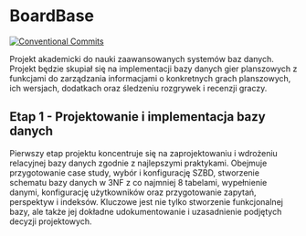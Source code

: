 # BoardBase

[![Conventional Commits](https://github.com/christopher-dabrowski/BoardBase/actions/workflows/conventional-commits.yaml/badge.svg?branch=main)](https://github.com/christopher-dabrowski/BoardBase/actions/workflows/conventional-commits.yaml)

Projekt akademicki do nauki zaawansowanych systemów baz danych.
Projekt będzie skupiał się na implementacji bazy danych gier planszowych z funkcjami do zarządzania informacjami o konkretnych grach planszowych, ich wersjach, dodatkach oraz śledzeniu rozgrywek i recenzji graczy.

## Etap 1 - Projektowanie i implementacja bazy danych

Pierwszy etap projektu koncentruje się na zaprojektowaniu i wdrożeniu relacyjnej bazy danych zgodnie z najlepszymi praktykami. Obejmuje przygotowanie case study, wybór i konfigurację SZBD, stworzenie schematu bazy danych w 3NF z co najmniej 8 tabelami, wypełnienie danymi, konfigurację użytkowników oraz przygotowanie zapytań, perspektyw i indeksów. Kluczowe jest nie tylko stworzenie funkcjonalnej bazy, ale także jej dokładne udokumentowanie i uzasadnienie podjętych decyzji projektowych.
